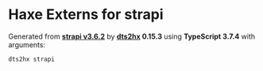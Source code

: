 # Haxe Externs for strapi

Generated from **[strapi v3.6.2](https://strapi.io)** by **[dts2hx](https://github.com/haxiomic/dts2hx) 0.15.3** using **TypeScript 3.7.4** with arguments:

	dts2hx strapi
